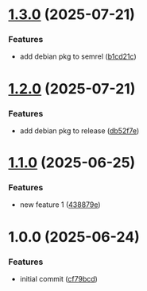 # [1.3.0](https://github.com/mtanida/semantic-release-demo/compare/v1.2.0...v1.3.0) (2025-07-21)


### Features

* add debian pkg to semrel ([b1cd21c](https://github.com/mtanida/semantic-release-demo/commit/b1cd21c7b28fb3ad0f4ef5ada7872405aed9767c))

# [1.2.0](https://github.com/mtanida/semantic-release-demo/compare/v1.1.0...v1.2.0) (2025-07-21)


### Features

* add debian pkg to release ([db52f7e](https://github.com/mtanida/semantic-release-demo/commit/db52f7e2bae92c993a2e00a0250f9e3ab786233f))

# [1.1.0](https://github.com/mtanida/semantic-release-demo/compare/v1.0.0...v1.1.0) (2025-06-25)


### Features

* new feature 1 ([438879e](https://github.com/mtanida/semantic-release-demo/commit/438879edc2ef488036105ab0bf1be2d847ff7ab1))

# 1.0.0 (2025-06-24)


### Features

* initial commit ([cf79bcd](https://github.com/mtanida/semantic-release-demo/commit/cf79bcdfcd36e1df1a5211cb78094b1f911d4d3f))
